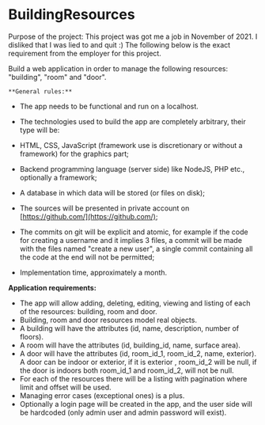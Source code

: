 # BuildingResources
Purpose of the project: This project was got me a job in November of 2021. I disliked that I was lied to and quit :)
The following below is the exact requirement from the employer for this project.


 Build a web application in order to manage the following resources: &quot;building&quot;, &quot;room&quot; and &quot;door&quot;.

    **General rules:**

- The app needs to be functional and run on a localhost.
- The technologies used to build the app are completely arbitrary, their type will be:

- HTML, CSS, JavaScript (framework use is discretionary or without a framework) for the graphics part;

- Backend programming language (server side) like NodeJS, PHP etc., optionally a framework;
- A database in which data will be stored (or files on disk);

- The sources will be presented in private account on [https://github.com/](https://github.com/);
- The commits on git will be explicit and atomic, for example if the code for creating a username and it implies 3 files, a commit will be made with the files named &quot;create a new user&quot;, a single commit containing all the code at the end will not be permitted;
- Implementation time, approximately a month.

**Application requirements:**

- The app will allow adding, deleting, editing, viewing and listing of each of the resources: building, room and door.
- Building, room and door resources model real objects.
- A building will have the attributes (id, name, description, number of floors).
- A room will have the attributes (id, building\_id, name, surface area).
- A door will have the attributes (id, room\_id\_1, room\_id\_2, name, exterior). A door can be indoor or exterior, if it is exterior , room\_id\_2 will be null, if the door is indoors both room\_id\_1 and room\_id\_2, will not be null.
- For each of the resources there will be a listing with pagination where limit and offset will be used.
- Managing error cases (exceptional ones) is a plus.
- Optionally a login page will be created in the app, and the user side will be hardcoded (only admin user and admin password will exist).
